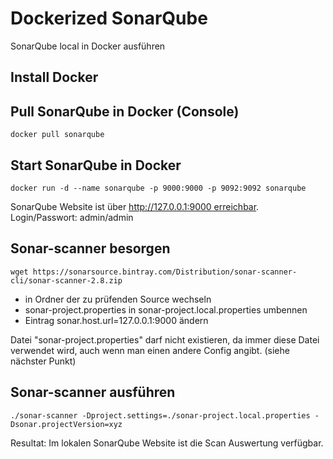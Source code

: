 # Dockerized SonarQube

SonarQube local in Docker ausführen

## Install Docker

## Pull SonarQube in Docker (Console)
```
docker pull sonarqube
```

## Start SonarQube in Docker

```
docker run -d --name sonarqube -p 9000:9000 -p 9092:9092 sonarqube
```

SonarQube Website ist über http://127.0.0.1:9000 erreichbar. 
Login/Passwort: admin/admin

## Sonar-scanner besorgen

```
wget https://sonarsource.bintray.com/Distribution/sonar-scanner-cli/sonar-scanner-2.8.zip
```

- in Ordner der zu prüfenden Source wechseln
- sonar-project.properties in sonar-project.local.properties umbennen
- Eintrag sonar.host.url=127.0.0.1:9000 ändern

Datei "sonar-project.properties" darf nicht existieren, da immer diese Datei verwendet wird, auch wenn man einen andere Config angibt. (siehe nächster Punkt)

## Sonar-scanner ausführen

```
./sonar-scanner -Dproject.settings=./sonar-project.local.properties -Dsonar.projectVersion=xyz
```

Resultat: Im lokalen SonarQube Website ist die Scan Auswertung verfügbar.

